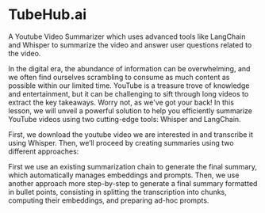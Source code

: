 # TubeHub.ai
A Youtube Video Summarizer which uses advanced tools like LangChain and Whisper to summarize the video and answer user questions related to the video.

In the digital era, the abundance of information can be overwhelming, and we often find ourselves scrambling to consume as much content as possible within our limited time. YouTube is a treasure trove of knowledge and entertainment, but it can be challenging to sift through long videos to extract the key takeaways. Worry not, as we've got your back! In this lesson, we will unveil a powerful solution to help you efficiently summarize YouTube videos using two cutting-edge tools: Whisper and LangChain.

First, we download the youtube video we are interested in and transcribe it using Whisper. Then, we’ll proceed by creating summaries using two different approaches:

First we use an existing summarization chain to generate the final summary, which automatically manages embeddings and prompts.
Then, we use another approach more step-by-step to generate a final summary formatted in bullet points, consisting in splitting the transcription into chunks, computing their embeddings, and preparing ad-hoc prompts.
